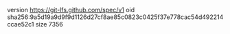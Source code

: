 version https://git-lfs.github.com/spec/v1
oid sha256:9a5d19a9d9f9d1126d27cf8ae85c0823c0425f37e778cac54d492214ccae52c1
size 7356
